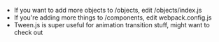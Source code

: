 - If you want to add more objects to /objects, edit /objects/index.js
- If you're adding more things to /components, edit webpack.config.js
- Tween.js is super useful for animation transition stuff, might want to check out